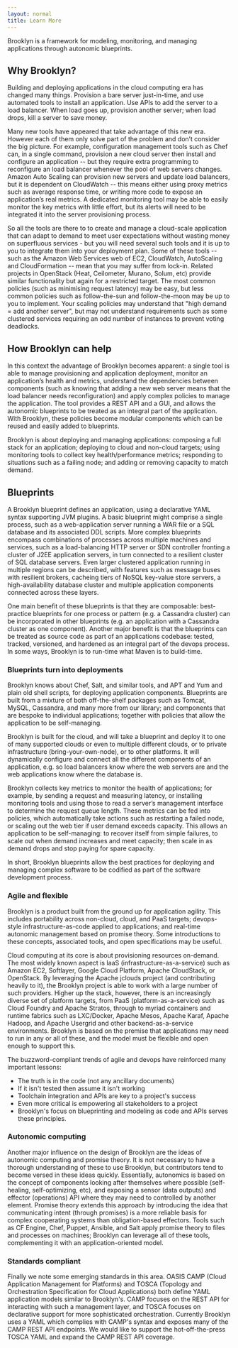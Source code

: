 ```yaml
---
layout: normal
title: Learn More
---
```


<div class="jumobotron" markdown="1">

Brooklyn is a framework for modeling, monitoring, and managing applications
through autonomic blueprints.

</div>

## Why Brooklyn?

Building and deploying applications in the cloud computing era has changed many
things. Provision a bare server just-in-time, and use automated tools to install
an application. Use APIs to add the server to a load balancer. When load goes
up, provision another server; when load drops, kill a server to save money.

Many new tools have appeared that take advantage of this new era. However each
of them only solve part of the problem and don’t consider the big picture. For
example, configuration management tools such as Chef can, in a single command,
provision a new cloud server then install and configure an application -- but
they require extra programming to reconfigure an load balancer whenever the pool
of web servers changes. Amazon Auto Scaling can provision new servers and update
load balancers, but it is dependent on CloudWatch -- this means either using
proxy metrics such as average response time, or writing more code to expose an
application’s real metrics. A dedicated monitoring tool may be able to easily
monitor the key metrics with little effort, but its alerts will need to be
integrated it into the server provisioning process.

So all the tools are there to to create and manage a cloud-scale application
that can adapt to demand to meet user expectations without wasting money on
superfluous services - but you will need several such tools and it is up to you
to integrate them into your deployment plan. Some of these tools -- such as the
Amazon Web Services web of EC2, CloudWatch, AutoScaling and CloudFormation --
mean that you may suffer from lock-in. Related projects in OpenStack (Heat,
Ceilometer, Murano, Solum, etc) provide similar functionality but again for a
restricted target. The most common policies (such as minimising request latency)
may be easy, but less common policies such as follow-the-sun and follow-the-moon
may be up to you to implement. Your scaling policies may understand that
"high demand = add another server", but may not understand requirements such as
some clustered services requiring an odd number of instances to prevent voting
deadlocks.


## How Brooklyn can help

In this context the advantage of Brooklyn becomes apparent: a single tool is
able to manage provisioning and application deployment, monitor an application’s
health and metrics, understand the dependencies between components (such as
knowing that adding a new web server means that the load balancer needs
reconfiguration) and apply complex policies to manage the application. The tool
provides a REST API and a GUI, and allows the autonomic blueprints to be treated
as an integral part of the application. With Brooklyn, these policies become
modular components which can be reused and easily added to blueprints.

Brooklyn is about deploying and managing applications: composing a full stack
for an application; deploying to cloud and non-cloud targets; using monitoring
tools to collect key health/performance metrics; responding to situations
such as a failing node; and adding or removing capacity to match demand.


## Blueprints

A Brooklyn blueprint defines an application, using a declarative YAML syntax
supporting JVM plugins. A basic blueprint might comprise a single process,
such as a web-application server running a WAR file or a SQL database and
its associated DDL scripts. More complex blueprints encompass combinations
of processes across multiple machines and services, such as a load-balancing
HTTP server or SDN controller fronting a cluster of J2EE application
servers, in turn connected to a resilient cluster of SQL database servers.
Even larger clustered application running in multiple regions can be
described, with features such as message buses with resilient brokers,
cacheing tiers of NoSQL key-value store servers, a high-availability
database cluster and multiple application components connected across these
layers.

One main benefit of these blueprints is that they are composable:
best-practice blueprints for one process or pattern (e.g. a Cassandra
cluster) can be incorporated in other blueprints (e.g. an application with a
Cassandra cluster as one component). Another major benefit is that the
blueprints can be treated as source code as part of an applications
codebase: tested, tracked, versioned, and hardened as an integral part of
the devops process. In some ways, Brooklyn is to run-time what Maven is to
build-time.


### Blueprints turn into deployments

Brooklyn knows about Chef, Salt, and similar tools, and APT and Yum and
plain old shell scripts, for deploying application components. Blueprints
are built from a mixture of both off-the-shelf packages such as Tomcat,
MySQL, Cassandra, and many more from our library; and components that are
bespoke to individual applications; together with policies that allow the
application to be self-managing.

Brooklyn is built for the cloud, and will take a blueprint and deploy it to
one of many supported clouds or even to multiple different clouds, or to
private infrastructure (bring-your-own-node), or to other platforms. It will
dynamically configure and connect all the different components of an
application, e.g. so load balancers know where the web servers are and the
web applications know where the database is.

Brooklyn collects key metrics to monitor the health of applications; for
example, by sending a request and measuring latency, or installing
monitoring tools and using those to read a server’s management interface to
determine the request queue length. These metrics can be fed into policies,
which automatically take actions such as restarting a failed node, or
scaling out the web tier if user demand exceeds capacity. This allows an
application to be self-managing: to recover itself from simple failures, to
scale out when demand increases and meet capacity; then scale in as demand
drops and stop paying for spare capacity.

In short, Brooklyn blueprints allow the best practices for deploying and
managing complex software to be codified as part of the software development
process.


### Agile and flexible

Brooklyn is a product built from the ground up for application agility. This
includes portability across non-cloud, cloud, and PaaS targets; devops-style
infrastructure-as-code applied to applications; and real-time autonomic
management based on promise theory. Some introductions to these concepts,
associated tools, and open specifications may be useful.

Cloud computing at its core is about provisioning resources on-demand. The most
widely known aspect is IaaS (infrastructure-as-a-service) such as Amazon EC2,
Softlayer, Google Cloud Platform, Apache CloudStack, or OpenStack. By leveraging
the Apache jclouds project (and contributing heavily to it), the Brooklyn
project is able to work with a large number of such providers. Higher up the
stack, however, there is an increasingly diverse set of platform targets, from
PaaS (platform-as-a-service) such as Cloud Foundry and Apache Stratos, through
to myriad containers and runtime fabrics such as LXC/Docker, Apache Mesos,
Apache Karaf, Apache Hadoop, and Apache Usergrid and other backend-as-a-service
environments. Brooklyn is based on the premise that applications may need to run
in any or all of these, and the model must be flexible and open enough to
support this.

The buzzword-compliant trends of agile and devops have reinforced many important
lessons:

- The truth is in the code (not any ancillary documents)
- If it isn't tested then assume it isn't working
- Toolchain integration and APIs are key to a project's success
- Even more critical is empowering all stakeholders to a project
- Brooklyn's focus on blueprinting and modeling as code and APIs serves these
principles.

### Autonomic computing

Another major influence on the design of Brooklyn are the ideas of autonomic
computing and promise theory. It is not necessary to have a thorough
understanding of these to use Brooklyn, but contributors tend to become versed
in these ideas quickly. Essentially, autonomics is based on the concept of
components looking after themselves where possible (self-healing,
self-optimizing, etc), and exposing a sensor (data outputs) and effector
(operations) API where they may need to controlled by another element. Promise
theory extends this approach by introducing the idea that communicating intent
(through promises) is a more reliable basis for complex cooperating systems than
obligation-based effectors. Tools such as CF Engine, Chef, Puppet, Ansible, and
Salt apply promise theory to files and processes on machines; Brooklyn can
leverage all of these tools, complementing it with an application-oriented
model.

### Standards compliant

Finally we note some emerging standards in this area. OASIS CAMP (Cloud
Application Management for Platforms) and TOSCA (Topology and Orchestration
Specification for Cloud Applications) both define YAML application models
similar to Brooklyn's. CAMP focuses on the REST API for interacting with such a
management layer, and TOSCA focuses on declarative support for more
sophisticated orchestration. Currently Brooklyn uses a YAML which complies with
CAMP's syntax and exposes many of the CAMP REST API endpoints. We would like to
support the hot-off-the-press TOSCA YAML and expand the CAMP REST API coverage.


